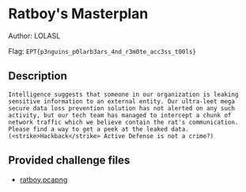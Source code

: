 # Ratboy's Masterplan
Author: LOLASL

Flag: `EPT{p3nguins_p0larb3ars_4nd_r3m0te_acc3ss_t00ls}`
## Description
```
Intelligence suggests that someone in our organization is leaking sensitive information to an external entity. Our ultra-leet mega secure data loss prevention solution has not alerted on any such activity, but our tech team has managed to intercept a chunk of network traffic which we believe contain the rat's communication. Please find a way to get a peek at the leaked data. (<strike>Hackback</strike> Active Defense is not a crime?)
```

## Provided challenge files
* [ratboy.pcapng](ratboy.pcapng)
